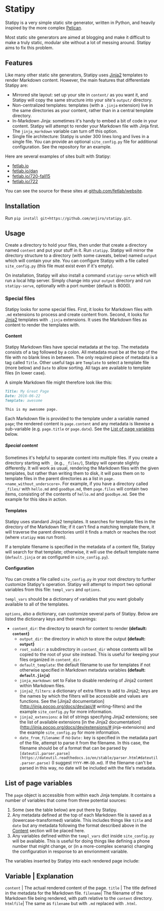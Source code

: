 # Statipy

Statipy is a very simple static site generator, written in Python, and
heavily inspired by the more complex
[Pelican](http://getpelican.com/).

Most static site generators are aimed at blogging and make it
difficult to make a truly static, modular site without a lot of
messing around. Statipy aims to fix this problem.

## Features

Like many other static site generators, Statipy uses
[Jinja2](http://jinja.pocoo.org/) templates to render Markdown
content. However, the main features that differentiate Statipy are:

- Mirrored site layout: set up your site in `content/` as you want it,
	and Statipy will copy the same structure into your site's `output/`
	directory.
- Non-centralized templates: templates (with a `.jinja` extension)
	live in the same directories as your content, rather than in a
	central template directory.
- In-Markdown Jinja: sometimes it's handy to embed a bit of code in
	your content. Statipy will attempt to render your Markdown file with
	Jinja first. The `jinja_markdown` variable can turn off this option.
- Single file architecture: Statipy is under 300 lines long and lives
	in a single file. You can provide an optional `site_config.py` file
	for additional configuration. See the repository for an example.

Here are several examples of sites built with Statipy:

- [fetlab.io](http://fetlab.io)
- [fetlab.io/dan](http://fetlab.io/dan)
- [fetlab.io/720-fall15](http://fetlab.io/720-fall15)
- [fetlab.io/722](http://fetlab.io/722)

You can see the source for these sites at
[github.com/fetlab/website](http://github.com/fetlab/website).

## Installation
Run `pip install git+https://github.com/anjiro/statipy.git`.

## Usage
Create a directory to hold your files, then under that create a
directory named `content` and put your stuff in it. Run `statipy`.
Statipy will mirror the directory structure to a directory (with some
caveats, below) named `output` which will contain your site. You can
configure Statipy with a file called `site_config.py` (this file must
exist even if it's empty).

On installation, Statipy will also install a command `statipy-serve`
which will run a local http server. Simply change into your `output`
directory and run `statipy-serve`, optionally with a port number
(default is 8000).

### Special files
Statipy looks for some special files. First, it looks for Markdown
files with `.md` extensions to process and create content from.
Second, it looks for [Jinja2](http://jinja.pocoo.org) templates with
`.jinja` extensions. It uses the Markdown files as content to render
the templates with.

#### Content
Statipy Markdown files have special metadata at the top. The metadata
consists of a tag followed by a colon. All metadata must be at the top
of the file with no blank lines in between. The only required piece of
metadata is a tag called `Title`. Other useful tags are `Template` to
select a template file (more below) and `Date` to allow sorting. All
tags are available to template files (in lower case).

A simple Markdown file might therefore look like this:

```.markdown
Title: My Great Page
Date: 2016-06-22
Template: awesome

This is my awesome page.
```

Each Markdown file is provided to the template under a variable named
`page`; the rendered content is `page.content` and any metadata is
likewise a sub-variable (e.g. `page.title` or `page.date`). See the
[List of page variables](#list-of-page-variables) below.

##### Special content
Sometimes it's helpful to separate content into multiple files. If you
create a directory starting with `_` (e.g., `_files/`), Statipy will
operate slightly differently. It will work as usual, rendering the
Markdown files with the given templates, but rather than writing them
to disk, it will pass them on to template files in the parent
directories as a list in `page.<name_without_underscore>`. For
example, if you have a directory called `_files/` with `hello.md` and
`goodbye.md`, then `page.files` will contain two items, consisting of
the contents of `hello.md` and `goodbye.md`. See the example for this
idea in action.

#### Templates
Statipy uses standard Jinja2 templates. It searches for template files
in the directory of the Markdown file; if it can't find a matching
template there, it will traverse the parent directories until it
finds a match or reaches the root (where `statipy` was run from).

If a template filename is specified in the metadata of a content file,
Statipy will search for that template; otherwise, it will use the
default template name (`default.jinja` or as configured in
`site_config.py`).

#### Configuration
You can create a file called `site_config.py` in your root directory
to further customize Statipy's operation. Statipy will attempt to
import two optional variables from this file: `templ_vars` and `options`.

`templ_vars` should be a dictionary of variables that you want
globally available to all of the templates.

`options`, also a dictionary, can customize several parts of Statipy.
Below are listed the dictionary keys and their meanings:

  - `content_dir`: the directory to search for content to render
		**(default: `content`)**
	- `output_dir`: the directory in which to store the output
		**(default: `output`)**
	- `root_subdir`: a subdirectory in `content_dir` whose contents will
		be copied to the root of your site instead. This is useful for
		keeping your files organized in `content_dir`.
	- `default_template`: the default filename to use for templates if
		not otherwise specified in Markdown metadata variables **(default:
		`default.jinja`)**
	- `jinja_markdown`: set to False to disable rendering of Jinja2
		content within Markdown files.
	- `jinja2_filters`: a dictionary of extra filters to add to Jinja2;
		keys are the names by which the filters will be accessible and
		values are functions. See the [Jinja2
		documentation](http://jinja.pocoo.org/docs/dev/api/# writing-filters)
		and the example `site_config.py` for more information.
	- `jinja2_extensions`: a list of strings specifying Jinja2
		extensions; see the list of available extensions [in the Jinja2
		documentation](http://jinja.pocoo.org/docs/dev/extensions/# jinja-extensions)
		and the example `site_config.py` for more information.
	- `date_from_filename`: if no `Date:` key is specified in the
		metadata part of the file, attempt to parse it from the filename.
		In this case, the filename should be of a format that can be
		parsed by
		`[dateutil.parser.parse](https://dateutil.readthedocs.io/en/stable/parser.html#dateutil.parser.parse)`
		(I suggest `YYYY-MM-DD.md`). If the filename can't be parsed in
		this way, no date will be included with the file's metadata.


## List of page variables

The `page` object is accessible from within each Jinja template. It
contains a number of variables that come from three potential sources:

1. Some (see the table below) are put there by Statipy.
2. Any metadata defined at the top of each Markdown file is saved as a
	 (lowercase-transformed) variable. This includes things like `title`
	 and `date` but any metadata following the format described
	 above in the [Content](#content) section will be placed here.
3. Any variables defined within the `templ_vars` dict inside
	 `site_config.py` will be available. This is useful for doing things
	 like defining a phone number that might change, or (in a
	 more-complex scenario) changing the configuration in response to an
	 envrionment variable.

The variables inserted by Statipy into each rendered page include:

Variable  | Explanation
-----------------------
`content` | The actual rendered content of the page.
`title`   | The title defined in the metadata for the Markdown file.
`filename`| The filename of the Markdown file being rendered, with
            path relative to the `content` directory.
`htmlfile`| The same as `filename` but with `.md` replaced with `.html`.
